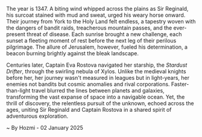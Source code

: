 
The year is 1347.  A biting wind whipped across the plains as Sir Reginald, his surcoat stained with mud and sweat, urged his weary horse onward.  Their journey from York to the Holy Land felt endless, a tapestry woven with the dangers of bandit raids, treacherous mountain passes, and the ever-present threat of disease.  Each sunrise brought a new challenge, each sunset a fleeting moment of rest before the next leg of their perilous pilgrimage.  The allure of Jerusalem, however, fueled his determination, a beacon burning brightly against the bleak landscape.

Centuries later, Captain Eva Rostova navigated her starship, the *Stardust Drifter*, through the swirling nebula of Xylos.  Unlike the medieval knights before her, her journey wasn't measured in leagues but in light-years, her enemies not bandits but cosmic anomalies and rival corporations.  Faster-than-light travel blurred the lines between planets and galaxies, transforming the vast expanse of space into a navigable ocean. Yet, the thrill of discovery, the relentless pursuit of the unknown, echoed across the ages, uniting Sir Reginald and Captain Rostova in a shared spirit of adventurous exploration.

~ By Hozmi - 02 January 2025
